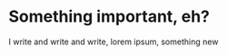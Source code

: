 # Something important, eh?
<!-- tags: worthless, nothing, article -->
I write and write and write, lorem ipsum, something new

